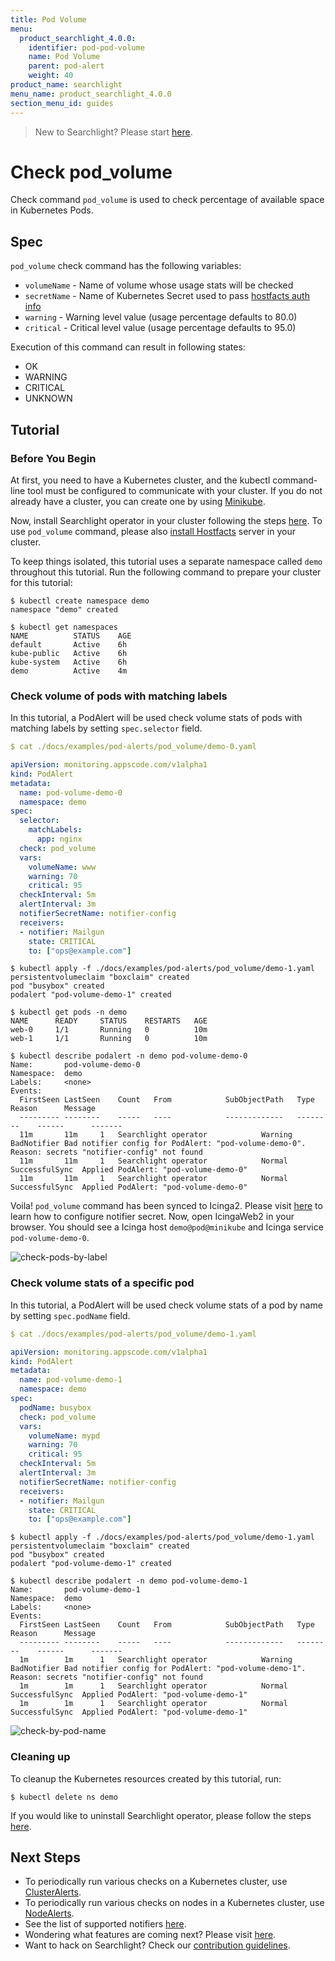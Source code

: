 ```yaml
---
title: Pod Volume
menu:
  product_searchlight_4.0.0:
    identifier: pod-pod-volume
    name: Pod Volume
    parent: pod-alert
    weight: 40
product_name: searchlight
menu_name: product_searchlight_4.0.0
section_menu_id: guides
---
```


> New to Searchlight? Please start [here](/docs/guides/README.md).

# Check pod_volume

Check command `pod_volume` is used to check percentage of available space in Kubernetes Pods.

## Spec
`pod_volume` check command has the following variables:
- `volumeName` - Name of volume whose usage stats will be checked
- `secretName` - Name of Kubernetes Secret used to pass [hostfacts auth info](/docs/concepts/hostfacts.md#create-hostfacts-secret)
- `warning` - Warning level value (usage percentage defaults to 80.0)
- `critical` - Critical level value (usage percentage defaults to 95.0)

Execution of this command can result in following states:
- OK
- WARNING
- CRITICAL
- UNKNOWN


## Tutorial

### Before You Begin
At first, you need to have a Kubernetes cluster, and the kubectl command-line tool must be configured to communicate with your cluster. If you do not already have a cluster, you can create one by using [Minikube](https://github.com/kubernetes/minikube).

Now, install Searchlight operator in your cluster following the steps [here](/docs/setup/install.md). To use `pod_volume` command, please also [install Hostfacts](/docs/concepts/hostfacts.md) server in your cluster.

To keep things isolated, this tutorial uses a separate namespace called `demo` throughout this tutorial. Run the following command to prepare your cluster for this tutorial:

```console
$ kubectl create namespace demo
namespace "demo" created

$ kubectl get namespaces
NAME          STATUS    AGE
default       Active    6h
kube-public   Active    6h
kube-system   Active    6h
demo          Active    4m
```

### Check volume of pods with matching labels
In this tutorial, a PodAlert will be used check volume stats of pods with matching labels by setting `spec.selector` field.
```yaml
$ cat ./docs/examples/pod-alerts/pod_volume/demo-0.yaml

apiVersion: monitoring.appscode.com/v1alpha1
kind: PodAlert
metadata:
  name: pod-volume-demo-0
  namespace: demo
spec:
  selector:
    matchLabels:
      app: nginx
  check: pod_volume
  vars:
    volumeName: www
    warning: 70
    critical: 95
  checkInterval: 5m
  alertInterval: 3m
  notifierSecretName: notifier-config
  receivers:
  - notifier: Mailgun
    state: CRITICAL
    to: ["ops@example.com"]
```
```console
$ kubectl apply -f ./docs/examples/pod-alerts/pod_volume/demo-1.yaml
persistentvolumeclaim "boxclaim" created
pod "busybox" created
podalert "pod-volume-demo-1" created

$ kubectl get pods -n demo
NAME      READY     STATUS    RESTARTS   AGE
web-0     1/1       Running   0          10m
web-1     1/1       Running   0          10m

$ kubectl describe podalert -n demo pod-volume-demo-0
Name:		pod-volume-demo-0
Namespace:	demo
Labels:		<none>
Events:
  FirstSeen	LastSeen	Count	From			SubObjectPath	Type		Reason		Message
  ---------	--------	-----	----			-------------	--------	------		-------
  11m		11m		1	Searchlight operator			Warning		BadNotifier	Bad notifier config for PodAlert: "pod-volume-demo-0". Reason: secrets "notifier-config" not found
  11m		11m		1	Searchlight operator			Normal		SuccessfulSync	Applied PodAlert: "pod-volume-demo-0"
  11m		11m		1	Searchlight operator			Normal		SuccessfulSync	Applied PodAlert: "pod-volume-demo-0"
```

Voila! `pod_volume` command has been synced to Icinga2. Please visit [here](/docs/guides/notifiers.md) to learn how to configure notifier secret. Now, open IcingaWeb2 in your browser. You should see a Icinga host `demo@pod@minikube` and Icinga service `pod-volume-demo-0`.

![check-pods-by-label](/docs/images/pod-alerts/pod_volume/demo-0.png)


### Check volume stats of a specific pod
In this tutorial, a PodAlert will be used check volume stats of a pod by name by setting `spec.podName` field.

```yaml
$ cat ./docs/examples/pod-alerts/pod_volume/demo-1.yaml

apiVersion: monitoring.appscode.com/v1alpha1
kind: PodAlert
metadata:
  name: pod-volume-demo-1
  namespace: demo
spec:
  podName: busybox
  check: pod_volume
  vars:
    volumeName: mypd
    warning: 70
    critical: 95
  checkInterval: 5m
  alertInterval: 3m
  notifierSecretName: notifier-config
  receivers:
  - notifier: Mailgun
    state: CRITICAL
    to: ["ops@example.com"]
```
```console
$ kubectl apply -f ./docs/examples/pod-alerts/pod_volume/demo-1.yaml
persistentvolumeclaim "boxclaim" created
pod "busybox" created
podalert "pod-volume-demo-1" created

$ kubectl describe podalert -n demo pod-volume-demo-1
Name:		pod-volume-demo-1
Namespace:	demo
Labels:		<none>
Events:
  FirstSeen	LastSeen	Count	From			SubObjectPath	Type		Reason		Message
  ---------	--------	-----	----			-------------	--------	------		-------
  1m		1m		1	Searchlight operator			Warning		BadNotifier	Bad notifier config for PodAlert: "pod-volume-demo-1". Reason: secrets "notifier-config" not found
  1m		1m		1	Searchlight operator			Normal		SuccessfulSync	Applied PodAlert: "pod-volume-demo-1"
  1m		1m		1	Searchlight operator			Normal		SuccessfulSync	Applied PodAlert: "pod-volume-demo-1"
```
![check-by-pod-name](/docs/images/pod-alerts/pod_volume/demo-1.png)


### Cleaning up
To cleanup the Kubernetes resources created by this tutorial, run:
```console
$ kubectl delete ns demo
```

If you would like to uninstall Searchlight operator, please follow the steps [here](/docs/uninstall.md).


## Next Steps
 - To periodically run various checks on a Kubernetes cluster, use [ClusterAlerts](/docs/guides/cluster-alerts/README.md).
 - To periodically run various checks on nodes in a Kubernetes cluster, use [NodeAlerts](/docs/guides/node-alerts/README.md).
 - See the list of supported notifiers [here](/docs/guides/notifiers.md).
 - Wondering what features are coming next? Please visit [here](/docs/roadmap.md).
 - Want to hack on Searchlight? Check our [contribution guidelines](/docs/CONTRIBUTING.md).
